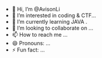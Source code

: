 - 👋 Hi, I’m @AvisonLi
- 👀 I’m interested in coding & CTF...
- 🌱 I’m currently learning JAVA .
- 💞️ I’m looking to collaborate on ...
- 📫 How to reach me ...
- 😄 Pronouns: ...
- ⚡ Fun fact: ...

<!---
AvisonLi/AvisonLi is a ✨ special ✨ repository because its `README.md` (this file) appears on your GitHub profile.
You can click the Preview link to take a look at your changes.
--->
